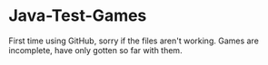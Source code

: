 # Java-Test-Games
First time using GitHub, sorry if the files aren't working.
Games are incomplete, have only gotten so far with them.
